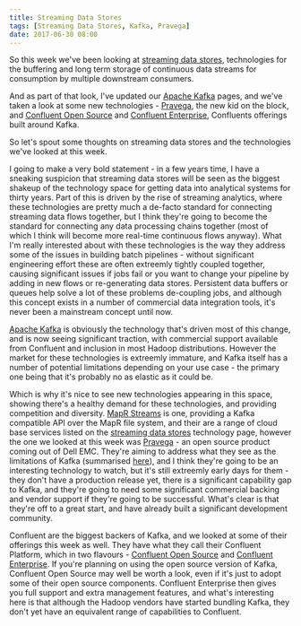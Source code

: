 ```yaml
---
title: Streaming Data Stores
tags: [Streaming Data Stores, Kafka, Pravega]
date: 2017-06-30 08:00
---
```

So this week we've been looking at [streaming data stores](/tech-categories/streaming-data-stores), technologies for the buffering and long term storage of continuous data streams for consumption by multiple downstream consumers.

And as part of that look, I've updated our [Apache Kafka](/technologies/apache-kafka) pages, and we've taken a look at some new technologies - [Pravega](/technologies/pravega), the new kid on the block, and [Confluent Open Source](/technologies/confluent-open-source) and [Confluent Enterprise](/technologies/confluent-enterprise), Confluents offerings built around Kafka.

So let's spout some thoughts on streaming data stores and the technologies we've looked at this week.
<!--more-->

I going to make a very bold statement - in a few years time, I have a sneaking suspicion that streaming data stores will be seen as the biggest shakeup of the technology space for getting data into analytical systems for thirty years.  Part of this is driven by the rise of streaming analytics, where these technologies are pretty much a de-facto standard for connecting streaming data flows together, but I think they're going to become the standard for connecting any data processing chains together (most of which I think will become more real-time continuous flows anyway).  What I'm really interested about with these technologies is the way they address some of the issues in building batch pipelines - without significant engineering effort these are often extreemly tightly coupled together, causing significant issues if jobs fail or you want to change your pipeline by adding in new flows or re-generating data stores. Persistent data buffers or queues help solve a lot of these problems de-coupling jobs, and although this concept exists in a number of commercial data integration tools, it's never been a mainstream concept until now.

[Apache Kafka](/technologies/apache-kafka) is obviously the technology that's driven most of this change, and is now seeing significant traction, with commercial support available from Confluent and inclusion in most Hadoop distributions.  However the market for these technologies is extreemly immature, and Kafka itself has a number of potential limitations depending on your use case - the primary one being that it's probably no as elastic as it could be.

Which is why it's nice to see new technologies appearing in this space, showing there's a healthy demand for these technologies, and providing competition and diversity.  [MapR Streams](/technologies/mapr-file-system/mapr-streams/) is one, providing a Kafka compatible API over the MapR file system, and their are a range of cloud base services listed on the [streaming data stores](/tech-categories/streaming-data-stores) technology page, however the one we looked at this week was [Pravega](/technologies/pravega) - an open source product coming out of Dell EMC.  They're aiming to address what they see as the limitations of Kafka (summarised [here](https://www.slideshare.net/FlinkForward/flink-forward-sf-2017-srikanth-satya-tom-kaitchuck-pravega-storage-reimagined-for-streaming-world/50)), and I think they're going to be an interesting technology to watch, but it's still extreemly early days for them - they don't have a production release yet, there is a significant capability gap to Kafka, and they're going to need some significant commercial backing and vendor support if they're going to be successful.  What's clear is that they're off to a great start, and have already built a significant development community.

Confluent are the biggest backers of Kafka, and we looked at some of their offerings this week as well.  They have what they call their Confluent Platform, which in two flavours - [Confluent Open Source](/technologies/confluent-open-source) and [Confluent Enterprise](/technologies/confluent-enterprise).  If you're planning on using the open source version of Kafka, Confluent Open Source may well be worth a look, even if it's just to adopt some of their open source components.  Confluent Enterprise then gives you full support and extra management features, and what's interesting here is that although the Hadoop vendors have started bundling Kafka, they don't yet have an equivalent range of capabilities to Confluent.